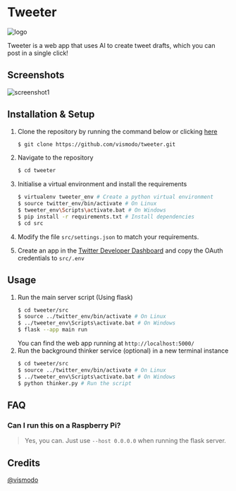 # Tweeter

![logo](https://i.ibb.co/PZ0kd28/logo.png)

Tweeter is a web app that uses AI to create tweet drafts, which you can post in a single click!

## Screenshots
![screenshot1](https://i.ibb.co/F68H5j3/Screenshot-2023-10-15-101047.png)

## Installation & Setup
1. Clone the repository by running the command below or clicking [here](https://github.com/vismodo/tweeter/archive/refs/heads/main.zip)
    ```bash
    $ git clone https://github.com/vismodo/tweeter.git
    ```
2. Navigate to the repository
    ```bash
    $ cd tweeter
    ```
3. Initialise a virtual environment and install the requirements
    ```bash
    $ virtualenv tweeter_env # Create a python virtual environment
    $ source twitter_env/bin/activate # On Linux
    $ tweeter_env\Scripts\activate.bat # On Windows
    $ pip install -r requirements.txt # Install dependencies
    $ cd src
    ```

4. Modify the file `src/settings.json` to match your requirements.

5. Create an app in the [Twitter Developer Dashboard](https://developer.twitter.com/en/portal/dashboard) and copy the OAuth credentials to `src/.env`

## Usage

1. Run the main server script (Using flask)
    ```bash
    $ cd tweeter/src
    $ source ../twitter_env/bin/activate # On Linux
    $ ../tweeter_env\Scripts\activate.bat # On Windows
    $ flask --app main run
    ```
    You can find the web app running at `http://localhost:5000/`
2. Run the background thinker service (optional) in a new terminal instance
    ```bash
    $ cd tweeter/src
    $ source ../twitter_env/bin/activate # On Linux
    $ ../tweeter_env\Scripts\activate.bat # On Windows
    $ python thinker.py # Run the script
    ```

## FAQ
### Can I run this on a Raspberry Pi?
> Yes, you can. Just use `--host 0.0.0.0` when running the flask server.

## Credits

[@vismodo](https://github.com/vismodo)

